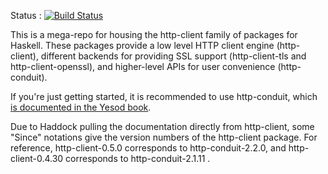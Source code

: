 Status :
[![Build Status](https://travis-ci.org/snoyberg/http-client.svg?branch=master)](https://travis-ci.org/search/snoyberg%2Fhttp-client)

This is a mega-repo for housing the http-client family of packages for Haskell.
These packages provide a low level HTTP client engine (http-client), different
backends for providing SSL support (http-client-tls and http-client-openssl),
and higher-level APIs for user convenience (http-conduit).

If you're just getting started, it is recommended to use http-conduit, which
[is documented in the Yesod book](http://www.yesodweb.com/book/http-conduit).

Due to Haddock pulling the documentation directly from http-client, some "Since"
notations give the version numbers of the http-client package. For reference,
http-client-0.5.0 corresponds to http-conduit-2.2.0, and 
http-client-0.4.30 corresponds to http-conduit-2.1.11 .
